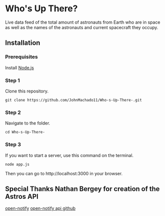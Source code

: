 # Who's Up There? 
Live data feed of the total amount of astronauts from Earth who are in space as well as the names of the astronauts and current spacecraft they occupy. 

## Installation

### Prerequisites

Install [Node.js](https://nodejs.org)

### Step 1

Clone this repository.

```
git clone https://github.com/JohnMachado11/Who-s-Up-There-.git
```

### Step 2

Navigate to the folder.

```
cd Who-s-Up-There-
```

### Step 3

If you want to start a server, use this command on the terminal.

```
node app.js
```

Then you can go to http://localhost:3000 in your browser.

## Special Thanks Nathan Bergey for creation of the Astros API

<a href="http://open-notify.org/">open-notify</a>
<a href="https://github.com/open-notify/Open-Notify-API">open-notify api github</a>

